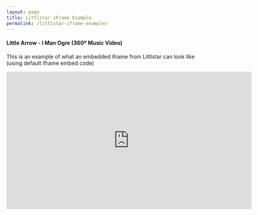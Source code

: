 ```yaml
---
layout: page
title: Littlstar iFrame Example
permalink: /littlstar-iframe-example/
---
```


#### Little Arrow - I Man Ogre (360º Music Video)

This is an example of what an embedded iframe from Littlstar can look like (using default iframe embed code)

<iframe src='http://localhost:5000/api/v1/videos/5d83627d/iframe' width='640px' height='360px' frameborder='0' allowfullscreen><iframe>
{% comment %}<iframe src='https://beta.littlstar.com/api/v1/videos/a75dae70/iframe' width='640px' height='360px' frameborder='0' allowfullscreen><iframe>{% endcomment %}
